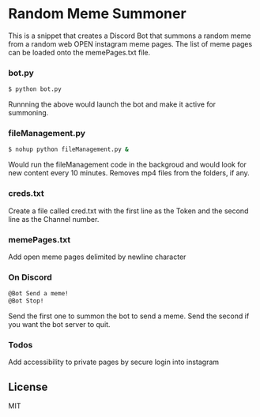 # Random Meme Summoner

This is a snippet that creates a Discord Bot that summons a random meme from a random web OPEN instagram meme pages. The list of meme pages can be loaded onto the memePages.txt file.

### bot.py
```sh
$ python bot.py
```
Runnning the above would launch the bot and make it active for summoning.

### fileManagement.py 
```sh
$ nohup python fileManagement.py &
```
Would run the fileManagement code in the backgroud and would look for new content every 10 minutes. Removes mp4 files from the folders, if any.

### creds.txt
Create a file called cred.txt with the first line as the Token and the second line as the Channel number.

### memePages.txt
Add open meme pages delimited by newline character


### On Discord
```sh
@Bot Send a meme! 
@Bot Stop!
```
Send the first one to summon the bot to send a meme.
Send the second if you want the bot server to quit.
### Todos

Add accessibility to private pages by secure login into instagram

License
----

MIT